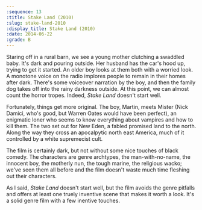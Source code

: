 ```yaml
---
:sequence: 13
:title: Stake Land (2010)
:slug: stake-land-2010
:display_title: Stake Land (2010)
:date: 2014-06-22
:grade: B
---
```


Staring off in a rural barn, we see a young mother clutching a swaddled baby. It's dark and pouring outside. Her husband has the car's hood up, trying to get it started. An older boy looks at them both with a worried look. A monotone voice on the radio implores people to remain in their homes after dark. There's some voiceover narration by the boy, and then the family dog takes off into the rainy darkness outside. At this point, we can almost count the horror tropes. Indeed, _Stake Land_ doesn't start well.

Fortunately, things get more original. The boy, Martin, meets Mister (Nick Damici, who's good, but Warren Oates would have been perfect), an enigmatic loner who seems to know everything about vampires and how to kill them. The two set out for New Eden, a fabled promised land to the north. Along the way they cross an apocalpytic north east America, much of it controlled by a white supremecist cult.

The film is certainly dark, but not without some nice touches of black comedy. The characters are genre archtypes, the man-with-no-name, the innocent boy, the motherly nun, the tough marine, the religious wacko; we've seen them all before and the film doesn't waste much time fleshing out their characters.

As I said, _Stake Land_ doesn't start well, but the film avoids the genre pitfalls and offers at least one truely inventive scene that makes it worth a look. It's a solid genre film with a few inentive touches.